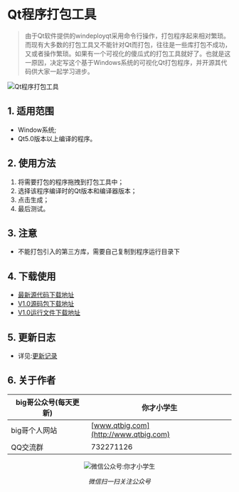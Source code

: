 # Qt程序打包工具
> 由于Qt软件提供的windeployqt采用命令行操作，打包程序起来相对繁琐。而现有大多数的打包工具又不能针对Qt而打包，往往是一些库打包不成功，又或者操作繁琐。如果有一个可视化的傻瓜式的打包工具就好了。也就是这一原因，决定写这个基于Windows系统的可视化Qt打包程序，并开源其代码供大家一起学习进步。

![Qt程序打包工具](https://github.com/aeagean/DeployQt/blob/master/Test/Qt%E7%A8%8B%E5%BA%8F%E6%89%93%E5%8C%85%E5%B7%A5%E5%85%B7V1.0.gif?raw=true)

## 1. 适用范围
* Window系统;
* Qt5.0版本以上编译的程序。

## 2. 使用方法
1. 将需要打包的程序拖拽到打包工具中；
2. 选择该程序编译时的Qt版本和编译器版本；
3. 点击生成；
4. 最后测试。

## 3. 注意
* 不能打包引入的第三方库，需要自己复制到程序运行目录下

## 4. 下载使用
* [最新源代码下载地址](https://github.com/aeagean/DeployQt/archive/master.zip)
* [V1.0源码包下载地址](https://github.com/aeagean/DeployQt/archive/V1.0.zip)
* [V1.0运行文件下载地址](https://github.com/aeagean/DeployQt/releases/download/V1.0/Qt.V1.0.exe)

## 5. 更新日志
* 详见:[更新记录](https://github.com/aeagean/DeployQt/blob/master/ChangeLogs.md)

## 6. 关于作者
|big哥公众号(每天更新)|你才小学生|
|---|---|
|big哥个人网站|[www.qtbig.com](http://www.qtbig.com)|
|QQ交流群|732271126|

<p align="center">
  <img src="http://www.qtbig.com/about/index/my_qrcode.jpg" alt="微信公众号:你才小学生">
  <p align="center"><em>微信扫一扫关注公众号</em></p>
</p>

